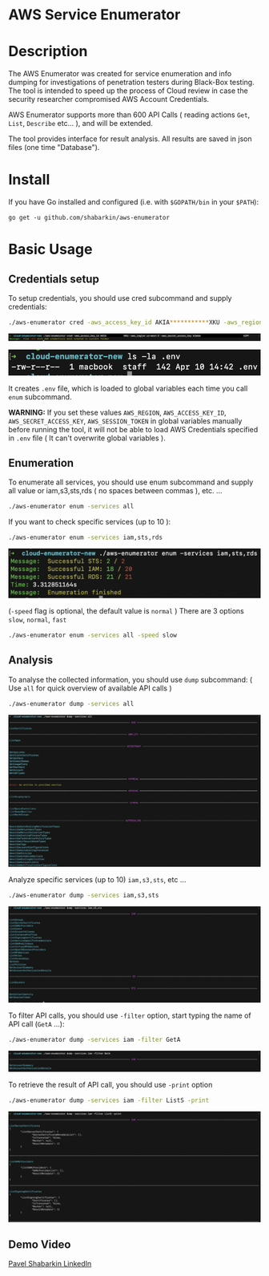 # AWS Service Enumerator

# Description

The AWS Enumerator was created for service enumeration and info dumping for investigations of penetration testers during Black-Box  testing. The tool is intended to speed up the process of Cloud review in case the security researcher compromised AWS Account Credentials. 

AWS Enumerator supports more than 600 API Calls ( reading actions `Get`,  `List`, `Describe` etc... ), and will be extended. 

The tool provides interface for result analysis. All results are saved in json files (one time "Database").

# Install

If you have Go installed and configured (i.e. with `$GOPATH/bin` in your `$PATH`):

```
go get -u github.com/shabarkin/aws-enumerator
```

# Basic Usage

## Credentials setup

To setup credentials, you should use cred subcommand and supply credentials: 

```bash
./aws-enumerator cred -aws_access_key_id AKIA***********XKU -aws_region us-west-2 -aws_secret_access_key kIm6m********************5JPF
```

![_img/Screenshot_2021-04-10_at_14.43.51.png](_img/Screenshot_2021-04-10_at_14.43.51.png)

![_img/Screenshot_2021-04-10_at_14.45.51.png](_img/Screenshot_2021-04-10_at_14.45.51.png)

It creates `.env` file, which is loaded to global variables each time you call `enum` subcommand.

**WARNING:** If you set these values `AWS_REGION`, `AWS_ACCESS_KEY_ID`, `AWS_SECRET_ACCESS_KEY`, `AWS_SESSION_TOKEN` in global variables manually before running the tool, it will not be able to load AWS Credentials specified in `.env` file ( It can't overwrite global variables ).

## Enumeration

To enumerate all services, you should use enum subcommand and supply all value or iam,s3,sts,rds ( no spaces between commas ), etc. ...

```bash
./aws-enumerator enum -services all
```

 If you want to check specific services (up to 10 ):

```bash
./aws-enumerator enum -services iam,sts,rds
```

![_img/Screenshot_2021-04-10_at_13.36.56.png](_img/Screenshot_2021-04-10_at_13.36.56.png)

(`-speed` flag is optional, the default value is `normal` ) There are 3 options `slow`, `normal`, `fast` 

```bash
./aws-enumerator enum -services all -speed slow
```

## Analysis

To analyse the collected information, you should use `dump` subcommand: ( Use `all` for quick overview of available API calls )

```bash
./aws-enumerator dump -services all
```

![_img/Screenshot_2021-04-10_at_13.56.12.png](_img/Screenshot_2021-04-10_at_13.56.12.png)

Analyze specific services (up to 10) `iam,s3,sts`, etc ...

```bash
./aws-enumerator dump -services iam,s3,sts
```

![_img/Screenshot_2021-04-10_at_14.03.16.png](_img/Screenshot_2021-04-10_at_14.03.16.png)

To filter API calls, you should use `-filter` option, start typing the name of API call (`GetA` ...):

```bash
./aws-enumerator dump -services iam -filter GetA
```

![_img/Screenshot_2021-04-10_at_14.06.18.png](_img/Screenshot_2021-04-10_at_14.06.18.png)

To retrieve the result of API call, you should use `-print` option

```bash
./aws-enumerator dump -services iam -filter ListS -print
```

![_img/Screenshot_2021-04-10_at_14.08.01.png](_img/Screenshot_2021-04-10_at_14.08.01.png)

## Demo Video

[Pavel Shabarkin LinkedIn](https://www.linkedin.com/posts/pavelshabarkin_cybersecurity-hacking-awssecurity-activity-6785479892881416192-O29U/)
